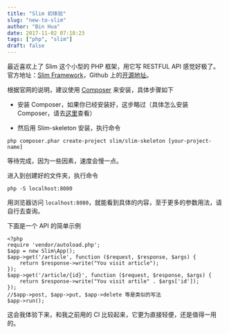 ```yaml
---
title: "Slim 初体验"
slug: "new-to-slim"
author: "Bin Hua"
date: 2017-11-02 07:18:23
tags: ["php", "slim"]
draft: false
---
```


最近喜欢上了 Slim 这个小型的 PHP 框架，用它写 RESTFUL API 感觉好极了。官方地址：[Slim Framework](https://www.slimframework.com/)，Github 上的[开源地址](https://github.com/slimphp/Slim)。

根据官网的说明，建议使用 [Composer](https://getcomposer.org/) 来安装，具体步骤如下

- 安装 Composer，如果你已经安装好，这步略过（具体怎么安装 Composer，请去[这里](https://getcomposer.org/)查看）

- 然后用 Slim-skeleton 安装，执行命令 

```
php composer.phar create-project slim/slim-skeleton [your-project-name]
```

等待完成，因为一些因素，速度会慢一点。

进入到创建好的文件夹，执行命令

```
php -S localhost:8080
```

用浏览器访问 `localhost:8080`，就能看到具体的内容，至于更多的参数用法，请自行去查询。

下面是一个 API 的简单示例

```
<?php
require 'vendor/autoload.php';
$app = new Slim\App();
$app->get('/article', function ($request, $response, $args) {
    return $response->write("You visit article");
});
$app->get('/article/{id}', function ($request, $response, $args) {
    return $response->write("You visit artile" . $args['id']);
});
//$app->post, $app->put, $app->delete 等是类似的写法
$app->run();
```

这会我体验下来，和我之前用的 CI 比较起来，它更为直接轻便，还是值得一用的。